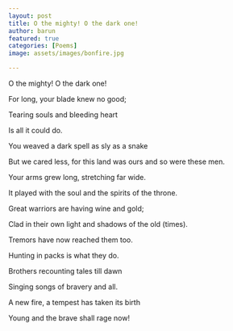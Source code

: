 ```yaml
---
layout: post
title: O the mighty! O the dark one!
author: barun
featured: true
categories: [Poems]
image: assets/images/bonfire.jpg

---
```



O the mighty! O the dark one!

For long, your blade knew no good;

Tearing souls and bleeding heart

Is all it could do.


You weaved a dark spell as sly as a snake

But we cared less, for this land was ours and so were these men.

Your arms grew long, stretching far wide.

It played with the soul and the spirits of the throne.


Great warriors are having wine and gold;

Clad in their own light and shadows of the old (times).

Tremors have now reached them too.

Hunting in packs is what they do.


Brothers recounting tales till dawn

Singing songs of bravery and all.

A new fire, a tempest has taken its birth

Young and the brave shall rage now!




